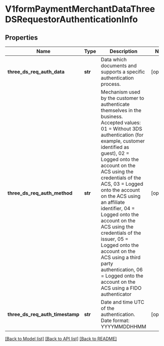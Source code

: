 # V1formPaymentMerchantDataThreeDSRequestorAuthenticationInfo

## Properties
Name | Type | Description | Notes
------------ | ------------- | ------------- | -------------
**three_ds_req_auth_data** | **str** | Data which documents and supports a specific authentication process. | [optional] 
**three_ds_req_auth_method** | **str** | Mechanism used by the customer to authenticate themselves in the business. Accepted values: 01 &#x3D; Without 3DS authentication (for example, customer identified as guest), 02 &#x3D; Logged onto the account on the ACS using the credentials of the ACS, 03 &#x3D; Logged onto the account on the ACS using an affiliate identifier, 04 &#x3D; Logged onto the account on the ACS using the credentials of the issuer, 05 &#x3D; Logged onto the account on the ACS using a third party authentication, 06 &#x3D; Logged onto the account on the ACS using a FIDO authenticator | [optional] 
**three_ds_req_auth_timestamp** | **str** | Date and time UTC of the authentication. Date format: YYYYMMDDHHMM | [optional] 

[[Back to Model list]](../README.md#documentation-for-models) [[Back to API list]](../README.md#documentation-for-api-endpoints) [[Back to README]](../README.md)

